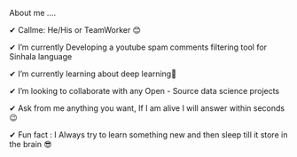  About me ....

✔ Callme: He/His or TeamWorker 😊

✔ I’m currently Developing a youtube spam comments filtering tool for Sinhala language

✔ I’m currently learning about deep learning🥰

✔ I’m looking to collaborate with any Open - Source data science projects

✔ Ask from me anything you want, If I am alive I will answer within seconds 😉

✔ Fun fact : I Always try to learn something new and then sleep till it store in the brain 😎

